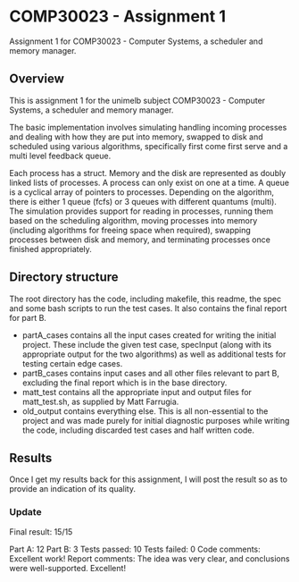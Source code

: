 # COMP30023 - Assignment 1
Assignment 1 for COMP30023 - Computer Systems, a scheduler and memory manager.

## Overview
This is assignment 1 for the unimelb subject COMP30023 - Computer Systems, a scheduler and memory manager.

The basic implementation involves simulating handling incoming processes and dealing with how they are put into memory, swapped to disk and scheduled using various algorithms, specifically first come first serve and a multi level feedback queue.

Each process has a struct. Memory and the disk are represented as doubly linked lists of processes. A process can only exist on one at a time.
A queue is a cyclical array of pointers to processes. Depending on the algorithm, there is either 1 queue (fcfs) or 3 queues with different quantums (multi).
The simulation provides support for reading in processes, running them based on the scheduling algorithm, moving processes into memory (including algorithms for freeing space when required), swapping processes between disk and memory, and terminating processes once finished appropriately.

## Directory structure

The root directory has the code, including makefile, this readme, the spec and some bash scripts to run the test cases. It also contains the final report for part B.

- partA_cases contains all the input cases created for writing the initial project. These include the given test case, specInput (along with its appropriate output for the two algorithms) as well as additional tests for testing certain edge cases.
- partB_cases contains input cases and all other files relevant to part B, excluding the final report which is in the base directory.
- matt_test contains all the appropriate input and output files for matt_test.sh, as supplied by Matt Farrugia.
- old_output contains everything else. This is all non-essential to the project and was made purely for initial diagnostic purposes while writing the code, including discarded test cases and half written code.

## Results

Once I get my results back for this assignment, I will post the result so as to provide an indication of its quality.

### Update
Final result: 15/15

Part A: 12
Part B: 3
Tests passed: 10
Tests failed: 0
Code comments: Excellent work!
Report comments: The idea was very clear, and conclusions were well-supported. Excellent!


